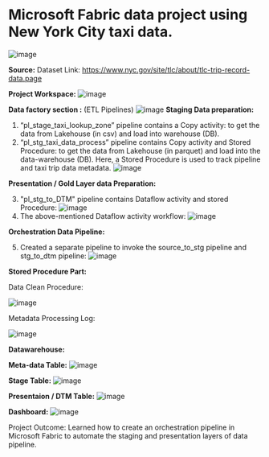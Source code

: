 #  Microsoft Fabric data project using New York City taxi data.
![image](https://github.com/user-attachments/assets/e2db5557-70d5-4822-8986-880c2e1b7559)

**Source:**
Dataset Link: https://www.nyc.gov/site/tlc/about/tlc-trip-record-data.page

**Project Workspace:** 
![image](https://github.com/user-attachments/assets/57269328-fd80-4a18-a002-5a44268f262e)

**Data factory section :** (ETL Pipelines)
![image](https://github.com/user-attachments/assets/4673bca4-7df1-4549-8302-96f99e9f907b)
**Staging Data preparation:** 
1.	“pl_stage_taxi_lookup_zone” pipeline contains a Copy activity: to get the data from Lakehouse (in csv) and load into warehouse (DB).
2.	“pl_stg_taxi_data_process” pipeline contains Copy activity and Stored Procedure: to get the data from Lakehouse (in parquet) and load into the data-warehouse (DB). Here, a Stored Procedure is used to track pipeline and taxi trip data metadata.
![image](https://github.com/user-attachments/assets/1b227058-fa62-4208-b01b-27ead9f4de8a)

**Presentation / Gold Layer data Preparation:**

3.	"pl_stg_to_DTM" pipeline contains Dataflow activity and stored Procedure:
![image](https://github.com/user-attachments/assets/853953fb-9ba9-4f9b-8271-e208ae96ef51)
4. The above-mentioned Dataflow activity workflow:
![image](https://github.com/user-attachments/assets/62b2a51d-f622-4b4b-b01b-e13c89821fe6)
   
**Orchestration Data Pipeline:**

5. Created a separate pipeline to invoke the source_to_stg pipeline and stg_to_dtm pipeline:
![image](https://github.com/user-attachments/assets/5ad88ace-3962-4372-a9d8-8faa69c45de8)

**Stored Procedure Part:**

Data Clean Procedure:

![image](https://github.com/user-attachments/assets/878d59e6-a1ba-4962-8cc9-fb643853e2c9)

Metadata Processing Log:

![image](https://github.com/user-attachments/assets/8f4e18aa-5720-470b-8b6a-dd20a79c7ef5)



**Datawarehouse:**

**Meta-data Table:**
![image](https://github.com/user-attachments/assets/838c93e1-9169-46a6-bee1-9e120726f6c9)

**Stage Table:**
![image](https://github.com/user-attachments/assets/18754750-35b3-41de-b048-725baa152cd2)

**Presentaion / DTM Table:**
![image](https://github.com/user-attachments/assets/0865fdaf-22ab-453b-986c-f8623ee5d791)


**Dashboard:**
      ![image](https://github.com/user-attachments/assets/6ff220fe-c9cd-45e6-9682-4d15f5370b15)



Project Outcome:
Learned how to create an orchestration pipeline in Microsoft Fabric to automate the staging and presentation layers of data pipeline.
